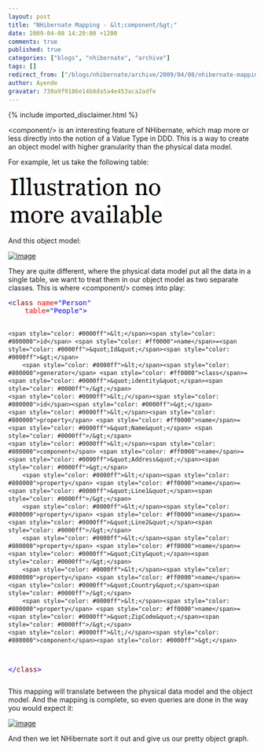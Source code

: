 ```yaml
---
layout: post
title: "NHibernate Mapping - &lt;component/&gt;"
date: 2009-04-08 14:20:00 +1200
comments: true
published: true
categories: ["blogs", "nhibernate", "archive"]
tags: []
redirect_from: ["/blogs/nhibernate/archive/2009/04/08/nhibernate-mapping-lt-component-gt.aspx/", "/blogs/nhibernate/archive/2009/04/08/nhibernate-mapping-lt-component-gt.html"]
author: Ayende
gravatar: 730a9f9186e14b8da5a4e453aca2adfe
---
```

{% include imported_disclaimer.html %}

<p>&lt;component/&gt; is an interesting feature of NHibernate, which map more or less directly into the notion of a Value Type in DDD. This is a way to create an object model with higher granularity than the physical data model.</p>  <p>For example, let us take the following table:</p>  <p><a href="http://nhforge.org/cfs-file.ashx/__key/CommunityServer.Blogs.Components.WeblogFiles/nhibernate/image_5F00_0947AA33.png"><img src="/images/MissingPicture.png"/><!--<img title="image" style="border-top-width: 0px; display: inline; border-left-width: 0px; border-bottom-width: 0px; border-right-width: 0px" height="197" alt="image" src="http://nhforge.org/cfs-file.ashx/__key/CommunityServer.Blogs.Components.WeblogFiles/nhibernate/image_5F00_thumb_5F00_5B819380.png" width="202" border="0" />--></a> </p>  <p>And this object model:</p>  <p><a href="http://nhforge.org/cfs-file.ashx/__key/CommunityServer.Blogs.Components.WeblogFiles/nhibernate/image_5F00_28B41DBD.png"><img title="image" style="border-top-width: 0px; display: inline; border-left-width: 0px; border-bottom-width: 0px; border-right-width: 0px" height="198" alt="image" src="/images/posts/2009/04/08/image_5F00_thumb_5F00_4240CC4C.png" width="451" border="0" /></a> </p>  <p>They are quite different, where the physical data model put all the data in a single table, we want to treat them in our object model as two separate classes. This is where &lt;component/&gt; comes into play:</p>  <pre><span style="color: #0000ff">&lt;</span><span style="color: #800000">class</span> <span style="color: #ff0000">name</span>=<span style="color: #0000ff">&quot;Person&quot;</span>
	<span style="color: #ff0000">table</span>=<span style="color: #0000ff">&quot;People&quot;</span><span style="color: #0000ff">&gt;</span>

	<span style="color: #0000ff">&lt;</span><span style="color: #800000">id</span> <span style="color: #ff0000">name</span>=<span style="color: #0000ff">&quot;Id&quot;</span><span style="color: #0000ff">&gt;</span>
		<span style="color: #0000ff">&lt;</span><span style="color: #800000">generator</span> <span style="color: #ff0000">class</span>=<span style="color: #0000ff">&quot;identity&quot;</span><span style="color: #0000ff">/&gt;</span>
	<span style="color: #0000ff">&lt;/</span><span style="color: #800000">id</span><span style="color: #0000ff">&gt;</span>
	<span style="color: #0000ff">&lt;</span><span style="color: #800000">property</span> <span style="color: #ff0000">name</span>=<span style="color: #0000ff">&quot;Name&quot;</span> <span style="color: #0000ff">/&gt;</span>
	<span style="color: #0000ff">&lt;</span><span style="color: #800000">component</span> <span style="color: #ff0000">name</span>=<span style="color: #0000ff">&quot;Address&quot;</span><span style="color: #0000ff">&gt;</span>
		<span style="color: #0000ff">&lt;</span><span style="color: #800000">property</span> <span style="color: #ff0000">name</span>=<span style="color: #0000ff">&quot;Line1&quot;</span><span style="color: #0000ff">/&gt;</span>
		<span style="color: #0000ff">&lt;</span><span style="color: #800000">property</span> <span style="color: #ff0000">name</span>=<span style="color: #0000ff">&quot;Line2&quot;</span><span style="color: #0000ff">/&gt;</span>
		<span style="color: #0000ff">&lt;</span><span style="color: #800000">property</span> <span style="color: #ff0000">name</span>=<span style="color: #0000ff">&quot;City&quot;</span><span style="color: #0000ff">/&gt;</span>
		<span style="color: #0000ff">&lt;</span><span style="color: #800000">property</span> <span style="color: #ff0000">name</span>=<span style="color: #0000ff">&quot;Country&quot;</span><span style="color: #0000ff">/&gt;</span>
		<span style="color: #0000ff">&lt;</span><span style="color: #800000">property</span> <span style="color: #ff0000">name</span>=<span style="color: #0000ff">&quot;ZipCode&quot;</span><span style="color: #0000ff">/&gt;</span>
	<span style="color: #0000ff">&lt;/</span><span style="color: #800000">component</span><span style="color: #0000ff">&gt;</span>
<span style="color: #0000ff">&lt;/</span><span style="color: #800000">class</span><span style="color: #0000ff">&gt;</span></pre>

<p>This mapping will translate between the physical data model and the object model. And the mapping is complete, so even queries are done in the way you would expect it:</p>

<p><a href="http://nhforge.org/cfs-file.ashx/__key/CommunityServer.Blogs.Components.WeblogFiles/nhibernate/image_5F00_15508AD3.png"><img title="image" style="border-top-width: 0px; display: inline; border-left-width: 0px; border-bottom-width: 0px; border-right-width: 0px" height="147" alt="image" src="/images/posts/2009/04/08/image_5F00_thumb_5F00_289662D4.png" width="268" border="0" /></a> </p>

<p>And then we let NHibernate sort it out and give us our pretty object graph.</p>

